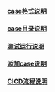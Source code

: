 
#### [case格式说明](docs/case-desc.md)

#### [case目录说明](docs/case-directory-desc.md)

#### [测试运行说明](docs/run-case-desc.md)

#### [添加case说明](docs/add-case-desc.md)

#### [CICD流程说明](docs/cicd-desc.md)
